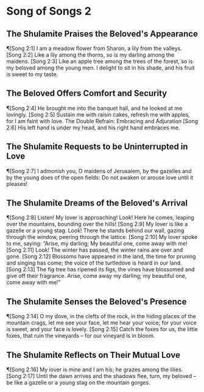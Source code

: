 # Song of Songs 2

## The Shulamite Praises the Beloved's Appearance
¶[Song 2:1] I am a meadow flower from Sharon, a lily from the valleys.
[Song 2:2] Like a lily among the thorns, so is my darling among the maidens.
[Song 2:3] Like an apple tree among the trees of the forest, so is my beloved among the young men. I delight to sit in his shade, and his fruit is sweet to my taste.

## The Beloved Offers Comfort and Security
¶[Song 2:4] He brought me into the banquet hall, and he looked at me lovingly.
[Song 2:5] Sustain me with raisin cakes, refresh me with apples, for I am faint with love. The Double Refrain: Embracing and Adjuration
[Song 2:6] His left hand is under my head, and his right hand embraces me.

## The Shulamite Requests to be Uninterrupted in Love
¶[Song 2:7] I admonish you, O maidens of Jerusalem, by the gazelles and by the young does of the open fields: Do not awaken or arouse love until it pleases!

## The Shulamite Dreams of the Beloved's Arrival
¶[Song 2:8] Listen! My lover is approaching! Look! Here he comes, leaping over the mountains, bounding over the hills!
[Song 2:9] My lover is like a gazelle or a young stag. Look! There he stands behind our wall, gazing through the window, peering through the lattice.
[Song 2:10] My lover spoke to me, saying: “Arise, my darling; My beautiful one, come away with me!
[Song 2:11] Look! The winter has passed, the winter rains are over and gone.
[Song 2:12] Blossoms have appeared in the land, the time for pruning and singing has come; the voice of the turtledove is heard in our land.
[Song 2:13] The fig tree has ripened its figs, the vines have blossomed and give off their fragrance. Arise, come away my darling; my beautiful one, come away with me!”

## The Shulamite Senses the Beloved's Presence
¶[Song 2:14] O my dove, in the clefts of the rock, in the hiding places of the mountain crags, let me see your face, let me hear your voice; for your voice is sweet, and your face is lovely.
[Song 2:15] Catch the foxes for us, the little foxes, that ruin the vineyards – for our vineyard is in bloom.

## The Shulamite Reflects on Their Mutual Love
¶[Song 2:16] My lover is mine and I am his; he grazes among the lilies.
[Song 2:17] Until the dawn arrives and the shadows flee, turn, my beloved – be like a gazelle or a young stag on the mountain gorges.
